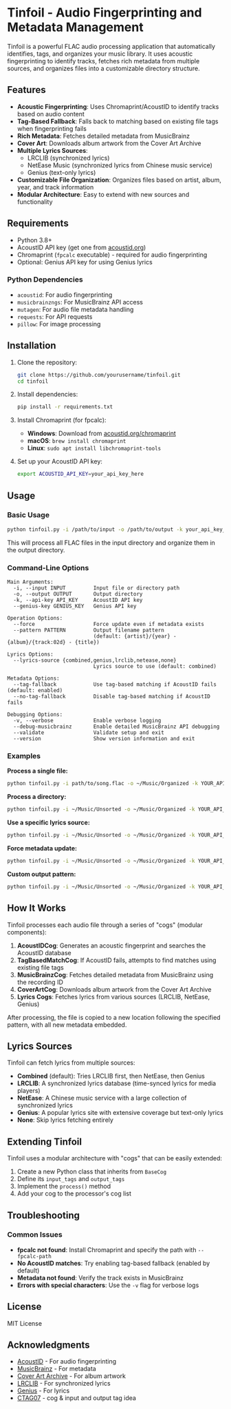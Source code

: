 # Tinfoil - Audio Fingerprinting and Metadata Management

Tinfoil is a powerful FLAC audio processing application that automatically identifies, tags, and organizes your music library. It uses acoustic fingerprinting to identify tracks, fetches rich metadata from multiple sources, and organizes files into a customizable directory structure.

## Features

- **Acoustic Fingerprinting**: Uses Chromaprint/AcoustID to identify tracks based on audio content
- **Tag-Based Fallback**: Falls back to matching based on existing file tags when fingerprinting fails
- **Rich Metadata**: Fetches detailed metadata from MusicBrainz
- **Cover Art**: Downloads album artwork from the Cover Art Archive
- **Multiple Lyrics Sources**:
  - LRCLIB (synchronized lyrics)
  - NetEase Music (synchronized lyrics from Chinese music service)
  - Genius (text-only lyrics)
- **Customizable File Organization**: Organizes files based on artist, album, year, and track information
- **Modular Architecture**: Easy to extend with new sources and functionality

## Requirements

- Python 3.8+
- AcoustID API key (get one from [acoustid.org](https://acoustid.org/login))
- Chromaprint (`fpcalc` executable) - required for audio fingerprinting
- Optional: Genius API key for using Genius lyrics

### Python Dependencies

- `acoustid`: For audio fingerprinting
- `musicbrainzngs`: For MusicBrainz API access
- `mutagen`: For audio file metadata handling
- `requests`: For API requests
- `pillow`: For image processing

## Installation

1. Clone the repository:
   ```bash
   git clone https://github.com/yourusername/tinfoil.git
   cd tinfoil
   ```

2. Install dependencies:
   ```bash
   pip install -r requirements.txt
   ```

3. Install Chromaprint (for fpcalc):
   - **Windows**: Download from [acoustid.org/chromaprint](https://acoustid.org/chromaprint)
   - **macOS**: `brew install chromaprint`
   - **Linux**: `sudo apt install libchromaprint-tools`

4. Set up your AcoustID API key:
   ```bash
   export ACOUSTID_API_KEY=your_api_key_here
   ```

## Usage

### Basic Usage

```bash
python tinfoil.py -i /path/to/input -o /path/to/output -k your_api_key_here
```

This will process all FLAC files in the input directory and organize them in the output directory.

### Command-Line Options

```
Main Arguments:
  -i, --input INPUT         Input file or directory path
  -o, --output OUTPUT       Output directory
  -k, --api-key API_KEY     AcoustID API key
  --genius-key GENIUS_KEY   Genius API key

Operation Options:
  --force                   Force update even if metadata exists
  --pattern PATTERN         Output filename pattern 
                            (default: {artist}/{year} - {album}/{track:02d} - {title})

Lyrics Options:
  --lyrics-source {combined,genius,lrclib,netease,none}
                            Lyrics source to use (default: combined)

Metadata Options:
  --tag-fallback            Use tag-based matching if AcoustID fails (default: enabled)
  --no-tag-fallback         Disable tag-based matching if AcoustID fails

Debugging Options:
  -v, --verbose             Enable verbose logging
  --debug-musicbrainz       Enable detailed MusicBrainz API debugging
  --validate                Validate setup and exit
  --version                 Show version information and exit
```

### Examples

**Process a single file:**
```bash
python tinfoil.py -i path/to/song.flac -o ~/Music/Organized -k YOUR_API_KEY
```

**Process a directory:**
```bash
python tinfoil.py -i ~/Music/Unsorted -o ~/Music/Organized -k YOUR_API_KEY
```

**Use a specific lyrics source:**
```bash
python tinfoil.py -i ~/Music/Unsorted -o ~/Music/Organized -k YOUR_API_KEY --lyrics-source lrclib
```

**Force metadata update:**
```bash
python tinfoil.py -i ~/Music/Unsorted -o ~/Music/Organized -k YOUR_API_KEY --force
```

**Custom output pattern:**
```bash
python tinfoil.py -i ~/Music/Unsorted -o ~/Music/Organized -k YOUR_API_KEY --pattern "{artist}/{year} - {album}/{disc:01d}.{track:02d} - {title}"
```

## How It Works

Tinfoil processes each audio file through a series of "cogs" (modular components):

1. **AcoustIDCog**: Generates an acoustic fingerprint and searches the AcoustID database
2. **TagBasedMatchCog**: If AcoustID fails, attempts to find matches using existing file tags
3. **MusicBrainzCog**: Fetches detailed metadata from MusicBrainz using the recording ID
4. **CoverArtCog**: Downloads album artwork from the Cover Art Archive
5. **Lyrics Cogs**: Fetches lyrics from various sources (LRCLIB, NetEase, Genius)

After processing, the file is copied to a new location following the specified pattern, with all new metadata embedded.

## Lyrics Sources

Tinfoil can fetch lyrics from multiple sources:

- **Combined** (default): Tries LRCLIB first, then NetEase, then Genius
- **LRCLIB**: A synchronized lyrics database (time-synced lyrics for media players)
- **NetEase**: A Chinese music service with a large collection of synchronized lyrics
- **Genius**: A popular lyrics site with extensive coverage but text-only lyrics
- **None**: Skip lyrics fetching entirely

## Extending Tinfoil

Tinfoil uses a modular architecture with "cogs" that can be easily extended:

1. Create a new Python class that inherits from `BaseCog`
2. Define its `input_tags` and `output_tags` 
3. Implement the `process()` method
4. Add your cog to the processor's cog list

## Troubleshooting

### Common Issues

- **fpcalc not found**: Install Chromaprint and specify the path with `--fpcalc-path`
- **No AcoustID matches**: Try enabling tag-based fallback (enabled by default)
- **Metadata not found**: Verify the track exists in MusicBrainz
- **Errors with special characters**: Use the `-v` flag for verbose logs

## License

MIT License

## Acknowledgments

- [AcoustID](https://acoustid.org/) - For audio fingerprinting
- [MusicBrainz](https://musicbrainz.org/) - For metadata
- [Cover Art Archive](https://coverartarchive.org/) - For album artwork
- [LRCLIB](https://lrclib.net/) - For synchronized lyrics
- [Genius](https://genius.com/) - For lyrics
- [CTAG07](https://github.com/CTAG07) - cog & input and output tag idea
